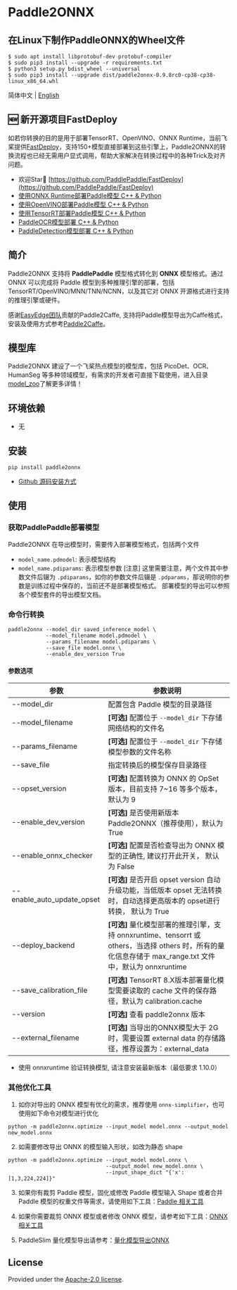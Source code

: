 # Paddle2ONNX

## 在Linux下制作PaddleONNX的Wheel文件

```
$ sudo apt install libprotobuf-dev protobuf-compiler
$ sudo pip3 install --upgrade -r requirements.txt
$ python3 setup.py bdist_wheel --universal
$ sudo pip3 install --upgrade dist/paddle2onnx-0.9.8rc0-cp38-cp38-linux_x86_64.whl
```

简体中文 | [English](README_en.md)

## 🆕 新开源项目FastDeploy

如若你转换的目的是用于部署TensorRT、OpenVINO、ONNX Runtime，当前飞桨提供[FastDeploy](https://github.com/PaddlePaddle/FastDeploy)，支持150+模型直接部署到这些引擎上，Paddle2ONNX的转换流程也已经无需用户显式调用，帮助大家解决在转换过程中的各种Trick及对齐问题。

- 欢迎Star🌟 [https://github.com/PaddlePaddle/FastDeploy](https://github.com/PaddlePaddle/FastDeploy)
- [使用ONNX Runtime部署Paddle模型 C++ & Python](https://github.com/PaddlePaddle/FastDeploy/tree/develop/examples/runtime)
- [使用OpenVINO部署Paddle模型 C++ & Python](https://github.com/PaddlePaddle/FastDeploy/tree/develop/examples/runtime)
- [使用TensorRT部署Paddle模型 C++ & Python](https://github.com/PaddlePaddle/FastDeploy/tree/develop/examples/runtime)
- [PaddleOCR模型部署 C++ & Python](https://github.com/PaddlePaddle/FastDeploy/tree/develop/examples/vision/ocr)
- [PaddleDetection模型部署 C++ & Python](https://github.com/PaddlePaddle/FastDeploy/tree/develop/examples/vision/detection/paddledetection)

## 简介

Paddle2ONNX 支持将 **PaddlePaddle** 模型格式转化到 **ONNX** 模型格式。通过 ONNX 可以完成将 Paddle 模型到多种推理引擎的部署，包括 TensorRT/OpenVINO/MNN/TNN/NCNN，以及其它对 ONNX 开源格式进行支持的推理引擎或硬件。

感谢[EasyEdge团队](https://ai.baidu.com/easyedge/home)贡献的Paddle2Caffe, 支持将Paddle模型导出为Caffe格式，安装及使用方式参考[Paddle2Caffe](Paddle2Caffe)。


## 模型库
Paddle2ONNX 建设了一个飞桨热点模型的模型库，包括 PicoDet、OCR、HumanSeg 等多种领域模型，有需求的开发者可直接下载使用，进入目录[model_zoo](./model_zoo)了解更多详情！

## 环境依赖

- 无

## 安装

```
pip install paddle2onnx
```

- [Github 源码安装方式](docs/zh/compile.md)

## 使用

### 获取PaddlePaddle部署模型

Paddle2ONNX 在导出模型时，需要传入部署模型格式，包括两个文件  
- `model_name.pdmodel`: 表示模型结构  
- `model_name.pdiparams`: 表示模型参数
[注意] 这里需要注意，两个文件其中参数文件后辍为 `.pdiparams`，如你的参数文件后辍是 `.pdparams`，那说明你的参数是训练过程中保存的，当前还不是部署模型格式。 部署模型的导出可以参照各个模型套件的导出模型文档。


### 命令行转换

```
paddle2onnx --model_dir saved_inference_model \
            --model_filename model.pdmodel \
            --params_filename model.pdiparams \
            --save_file model.onnx \
            --enable_dev_version True
```
#### 参数选项
| 参数 |参数说明 |
|----------|--------------|
|--model_dir | 配置包含 Paddle 模型的目录路径|
|--model_filename |**[可选]** 配置位于 `--model_dir` 下存储网络结构的文件名|
|--params_filename |**[可选]** 配置位于 `--model_dir` 下存储模型参数的文件名称|
|--save_file | 指定转换后的模型保存目录路径 |
|--opset_version | **[可选]** 配置转换为 ONNX 的 OpSet 版本，目前支持 7~16 等多个版本，默认为 9 |
|--enable_dev_version | **[可选]** 是否使用新版本 Paddle2ONNX（推荐使用），默认为 True |
|--enable_onnx_checker| **[可选]**  配置是否检查导出为 ONNX 模型的正确性, 建议打开此开关， 默认为 False|
|--enable_auto_update_opset| **[可选]**  是否开启 opset version 自动升级功能，当低版本 opset 无法转换时，自动选择更高版本的 opset进行转换， 默认为 True|
|--deploy_backend |**[可选]** 量化模型部署的推理引擎，支持 onnxruntime、tensorrt 或 others，当选择 others 时，所有的量化信息存储于 max_range.txt 文件中，默认为 onnxruntime |
|--save_calibration_file |**[可选]** TensorRT 8.X版本部署量化模型需要读取的 cache 文件的保存路径，默认为 calibration.cache |
|--version |**[可选]** 查看 paddle2onnx 版本 |
|--external_filename |**[可选]** 当导出的ONNX模型大于 2G 时，需要设置 external data 的存储路径，推荐设置为：external_data |

- 使用 onnxruntime 验证转换模型, 请注意安装最新版本（最低要求 1.10.0）


### 其他优化工具
1.  如你对导出的 ONNX 模型有优化的需求，推荐使用 `onnx-simplifier`，也可使用如下命令对模型进行优化
```
python -m paddle2onnx.optimize --input_model model.onnx --output_model new_model.onnx
```

2.  如需要修改导出 ONNX 的模型输入形状，如改为静态 shape
```
python -m paddle2onnx.optimize --input_model model.onnx \
                               --output_model new_model.onnx \
                               --input_shape_dict "{'x':[1,3,224,224]}"
```

3. 如果你有裁剪 Paddle 模型，固化或修改 Paddle 模型输入 Shape 或者合并 Paddle 模型的权重文件等需求，请使用如下工具：[Paddle 相关工具](./tools/paddle/README.md)

4. 如果你需要裁剪 ONNX 模型或者修改 ONNX 模型，请参考如下工具：[ONNX 相关工具](./tools/onnx/README.md)

5. PaddleSlim 量化模型导出请参考：[量化模型导出ONNX](./docs/zh/quantize.md)

## License
Provided under the [Apache-2.0 license](https://github.com/PaddlePaddle/paddle-onnx/blob/develop/LICENSE).
